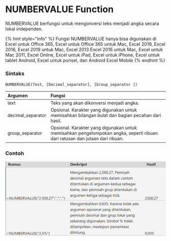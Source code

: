 # NUMBERVALUE Function

NUMBERVALUE berfungsi untuk mengonversi teks menjadi angka secara lokal independen.

{% hint style="info" %}
Fungsi NUMBERVALUE hanya bisa digunakan di Excel untuk Office 365, Excel untuk Office 365 untuk Mac, Excel 2019, Excel 2016, Excel 2019 untuk Mac, Excel 2013 Excel 2016 untuk Mac, Excel untuk Mac 2011, Excel Online, Excel untuk iPad, Excel untuk iPhone, Excel untuk tablet Android, Excel untuk ponsel, dan Android Excel Mobile
{% endhint %}

### Sintaks

```text
NUMBERVALUE(Text, [Decimal_separator], [Group_separator ])
```

| Argumen | Fungsi |
| :--- | :--- |
| text | Teks yang akan dikonversi menjadi angka. |
| decimal\_separator | Opsional. Karakter yang digunakan untuk memisahkan bilangan bulat dan bagian pecahan dari hasil. |
| group\_separator | Opsional. Karakter yang digunakan untuk memisahkan pengelompokan angka, seperti ribuan dari ratusan dan jutaan dari ribuan. |

### Contoh

![](../.gitbook/assets/image%20%2811%29.png)

